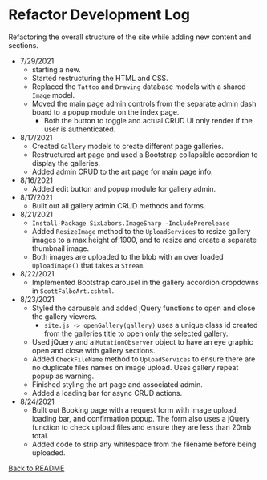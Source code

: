 # Refactor Development Log

Refactoring the overall structure of the site while adding new content and sections.

+ 7/29/2021
  + starting a new.
  + Started restructuring the HTML and CSS.
  + Replaced the `Tattoo` and `Drawing` database models with a shared `Image` model.  
  + Moved the main page admin controls from the separate admin dash board to a popup module on the index page.
    + Both the button to toggle and actual CRUD UI only render if the user is authenticated.
+ 8/17/2021
  + Created `Gallery` models to create different page galleries.
  + Restructured art page and used a Bootstrap collapsible accordion to display the galleries.
  + Added admin CRUD to the art page for main page info.
+ 8/16/2021
  + Added edit button and popup module for gallery admin.
+ 8/17/2021
  + Built out all gallery admin CRUD methods and forms.
+ 8/21/2021
  + `Install-Package SixLabors.ImageSharp -IncludePrerelease`
  + Added `ResizeImage` method to the `UploadServices` to resize gallery images to a max height of 1900, and to resize and create a separate thumbnail image.
  + Both images are uploaded to the blob with an over loaded `UploadImage()` that takes a `Stream`.
+ 8/22/2021
  + Implemented Bootstrap carousel in the gallery accordion dropdowns in `ScottFalboArt.cshtml`.
+ 8/23/2021
  + Styled the carousels and added jQuery functions to open and close the gallery viewers.
    + `site.js -> openGallery(gallery)` uses a unique class id created from the galleries title to open only the selected gallery.
  + Used jQuery and a `MutationObserver` object to have an eye graphic open and close with gallery sections.
  + Added `CheckFileName` method to `UploadServices` to ensure there are no duplicate files names on image upload.  Uses gallery repeat popup as warning.
  + Finished styling the art page and associated admin.  
  + Added a loading bar for async CRUD actions.
+ 8/24/2021
  + Built out Booking page with a request form with image upload, loading bar, and confirmation popup.  The form also uses a jQuery function to check upload files and ensure they are less than 20mb total.
  + Added code to strip any whitespace from the filename before being uploaded.

[Back to README](README.md#refactor-development-log)